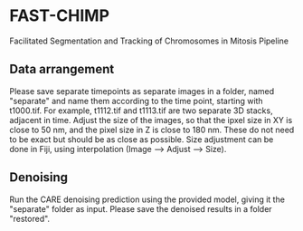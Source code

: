 # FAST-CHIMP
Facilitated Segmentation and Tracking of Chromosomes in Mitosis Pipeline

## Data arrangement
Please save separate timepoints as separate images in a folder, named "separate" and name them according to the time point, starting with t1000.tif. For example, t1112.tif and t1113.tif are two separate 3D stacks, adjacent in time. Adjust the size of the images, so that the ipxel size in XY is close to 50 nm, and the pixel size in Z is close to 180 nm. These do not need to be exact but should be as close as possible. Size adjustment can be done in Fiji, using interpolation (Image --> Adjust --> Size).

## Denoising
Run the CARE denoising prediction using the provided model, giving it the "separate" folder as input. Please save the denoised results in a folder "restored".

